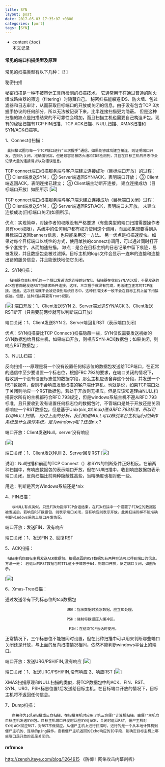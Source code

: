 ```yaml
---
title: SYN
layout: post
date: 2017-05-03 17:35:07 +0800
categories: [port]
tags: [SYN]
---
```



* content
{:toc}                                                                                                          
本文记录





#### 常见的端口扫描类型及原理
常见的扫描类型有以下几种：
  [!  [](http://dl.iteye.com/upload/attachment/590426/aa2909c9-eff4-36a1-ac9c-de80ca548924.jpg) ]

秘密扫描

秘密扫描是一种不被审计工具所检测的扫描技术。
它通常用于在通过普通的防火墙或路由器的筛选（filtering）时隐藏自己。
秘密扫描能躲避IDS、防火墙、包过滤器和日志审计，从而获取目标端口的开放或关闭的信息。由于没有包含TCP 3次握手协议的任何部分，所以无法被记录下来，比半连接扫描更为隐蔽。
但是这种扫描的缺点是扫描结果的不可靠性会增加，而且扫描主机也需要自己构造IP包。现有的秘密扫描有TCP FIN扫描、TCP ACK扫描、NULL扫描、XMAS扫描和SYN/ACK扫描等。 

1、Connect()扫描：

     此扫描试图与每一个TCP端口进行“三次握手”通信。如果能够成功建立接连，则证明端口开发，否则为关闭。准确度很高，但是最容易被防火墙和IDS检测到，并且在目标主机的日志中会记录大量的连接请求以及错误信息。

TCP connect端口扫描服务端与客户端建立连接成功（目标端口开放）的过程： 
① Client端发送SYN；
② Server端返回SYN/ACK，表明端口开放；
③ Client端返回ACK，表明连接已建立；
④ Client端主动断开连接。
建立连接成功（目标端口开放）如图所示
[![](http://dl.iteye.com/upload/attachment/590429/68c34b05-4afd-3b29-a54c-d4274a1474e8.jpg)]


TCP connect端口扫描服务端与客户端未建立连接成功（目标端口关闭）过程： 
① Client端发送SYN；
② Server端返回RST/ACK，表明端口未开放。
未建立连接成功(目标端口关闭)如图所示。

优点：实现简单，对操作者的权限没有严格要求（有些类型的端口扫描需要操作者具有root权限），系统中的任何用户都有权力使用这个调用，而且如果想要得到从目标端口返回banners信息，也只能采用这一方法。
另一优点是扫描速度快。如果对每个目标端口以线性的方式，使用单独的connect()调用，可以通过同时打开多个套接字，从而加速扫描。
缺点：是会在目标主机的日志记录中留下痕迹，易被发现，并且数据包会被过滤掉。目标主机的logs文件会显示一连串的连接和连接出错的服务信息，并且能很快地使它关闭。

2、SYN扫描：

      扫描器向目标主机的一个端口发送请求连接的SYN包，扫描器在收到SYN/ACK后，不是发送的ACK应答而是发送RST包请求断开连接。这样，三次握手就没有完成，无法建立正常的TCP连接，因此，这次扫描就不会被记录到系统日志中。这种扫描技术一般不会在目标主机上留下扫描痕迹。但是，这种扫描需要有root权限。
    
[![](http://dl.iteye.com/upload/attachment/590432/bcfcd60e-e184-3487-9af7-71b9b1d78122.jpg)]
端口开放：1、Client发送SYN  2、Server端发送SYN/ACK 3、Client发送RST断开（只需要前两步就可以判断端口开放）

端口关闭：1、Client发送SYN  2、Server端回复RST（表示端口关闭）

优点：SYN扫描要比TCP Connect()扫描隐蔽一些，SYN仅仅需要发送初始的SYN数据包给目标主机，如果端口开放，则相应SYN-ACK数据包；如果关闭，则响应RST数据包；

3、NULL扫描：

反向扫描----原理是将一个没有设置任何标志位的数据包发送给TCP端口，在正常的通信中至少要设置一个标志位，根据FRC 793的要求，在端口关闭的情况下，若收到一个没有设置标志位的数据字段，那么主机应该舍弃这个分段，并发送一个RST数据包，否则不会响应发起扫描的客户端计算机。也就是说，如果TCP端口处于关闭则响应一个RST数据包，若处于开放则无相应。但是应该知道理由NULL扫描要求所有的主机都符合RFC 793规定，但是windows系统主机不遵从RFC 793标准，且只要收到没有设置任何标志位的数据包时，不管端口是处于开放还是关闭都响应一个RST数据包。但是基于Unix(*nix,如Linux)遵从RFC 793标准，所以可以用NULL扫描。   经过上面的分析，我们知道NULL可以辨别某台主机运行的操作系统是什么操作系统，是为windows呢？还是*nix？

端口开放：Client发送Null，server没有响应

[![](http://dl.iteye.com/upload/attachment/590455/2da03fb4-c52e-310c-85e7-766bab2130b3.jpg)]

端口关闭：1、Client发送NUll   2、Server回复RST
[![](http://dl.iteye.com/upload/attachment/590457/361112af-fe15-3c34-98b1-b15e07e75bc3.jpg)]


说明：Null扫描和前面的TCP Connect（）和SYN的判断条件正好相反。在前两种扫描中，有响应数据包的表示端口开放，但在NUll扫描中，收到响应数据包表示端口关闭。反向扫描比前两种隐蔽性高些，当精确度也相对低一些。

用途：判断是否为Windows系统还是*nix

4、FIN扫描：

       与NULL有点类似，只是FIN为指示TCP会话结束，在FIN扫描中一个设置了FIN位的数据包被发送后，若响应RST数据包，则表示端口关闭，没有响应则表示开放。此类扫描同样不能准确判断windows系统上端口开发情况。

端口开放：发送FIN，没有响应

端口关闭：1、发送FIN  2、回复RST

5、ACK扫描：

     扫描主机向目标主机发送ACK数据包。根据返回的RST数据包有两种方法可以得到端口的信息。方法一是： 若返回的RST数据包的TTL值小于或等于64，则端口开放，反之端口关闭，如图所示。
[![](http://dl.iteye.com/upload/attachment/590463/297d317c-3b32-330c-a6bc-defc84a09557.jpg)]

6、Xmas-Tree扫描：

通过发送带有下列标志位的tcp数据包

                                URG：指示数据时紧急数据，应立即处理。

                                PSH：强制将数据压入缓冲区。

                                 FIN：在结束TCP会话时使用。

正常情况下，三个标志位不能被同时设置，但在此种扫描中可以用来判断哪些端口关闭还是开放，与上面的反向扫描情况相同，依然不能判断windows平台上的端口。

端口开放：发送URG/PSH/FIN,没有响应
[![](http://dl.iteye.com/upload/attachment/590465/154d02d9-ef4c-3885-9d0a-e27699e9c88f.jpg)]


端口关闭：1、发送URG/PSH/FIN,没有响应   2、响应RST
[![](http://dl.iteye.com/upload/attachment/590467/37dec5ec-edd5-3a44-9030-c0c453bfd197.jpg)]

XMAS扫描原理和NULL扫描的类似，将TCP数据包中的ACK、FIN、RST、SYN、URG、PSH标志位置1后发送给目标主机。在目标端口开放的情况下，目标主机将不返回任何信息。

7、Dump扫描：

       也被称为Idle扫描或反向扫描，在扫描主机时应用了第三方僵尸计算机扫描。由僵尸主机向目标主机发送SYN包。目标主机端口开发时回应SYN|ACK，关闭时返回RST，僵尸主机对SYN|ACK回应RST，对RST不做回应。从僵尸主机上进行扫描时，进行的是一个从本地计算机到僵尸主机的、连续的ping操作。查看僵尸主机返回的Echo响应的ID字段，能确定目标主机上哪些端口是开放的还是关闭的。

 
#### refrence
http://zenoh.iteye.com/blog/1264915
《防御！网络攻击内幕剖析》